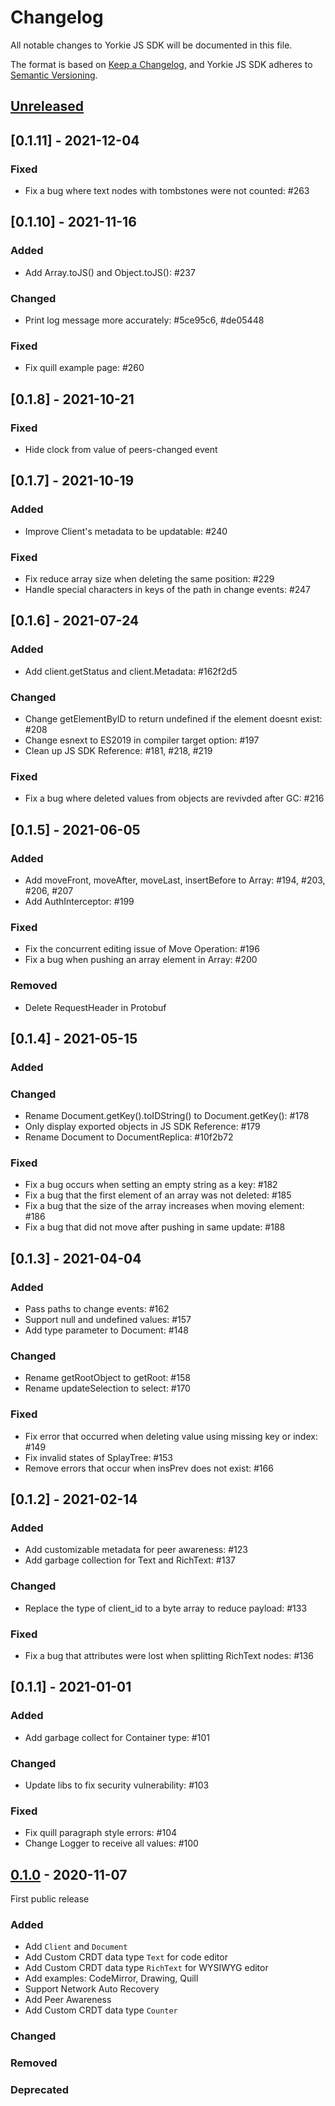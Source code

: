 # Changelog

All notable changes to Yorkie JS SDK will be documented in this file.

The format is based on [Keep a Changelog](https://keepachangelog.com/en/1.0.0/),
and Yorkie JS SDK adheres to [Semantic Versioning](https://semver.org/spec/v2.0.0.html).

## [Unreleased]

## [0.1.11] - 2021-12-04

### Fixed
- Fix a bug where text nodes with tombstones were not counted: #263

## [0.1.10] - 2021-11-16

### Added
- Add Array.toJS() and Object.toJS(): #237

### Changed
- Print log message more accurately: #5ce95c6, #de05448

### Fixed
- Fix quill example page: #260

## [0.1.8] - 2021-10-21

### Fixed
- Hide clock from value of peers-changed event

## [0.1.7] - 2021-10-19

### Added
- Improve Client's metadata to be updatable: #240

### Fixed
- Fix reduce array size when deleting the same position: #229
- Handle special characters in keys of the path in change events: #247

## [0.1.6] - 2021-07-24

### Added
- Add client.getStatus and client.Metadata: #162f2d5

### Changed
- Change getElementByID to return undefined if the element doesnt exist: #208
- Change esnext to ES2019 in compiler target option: #197
- Clean up JS SDK Reference: #181, #218, #219

### Fixed
- Fix a bug where deleted values from objects are revivded after GC: #216

## [0.1.5] - 2021-06-05

### Added
- Add moveFront, moveAfter, moveLast, insertBefore to Array: #194, #203, #206, #207
- Add AuthInterceptor: #199

### Fixed
- Fix the concurrent editing issue of Move Operation: #196
- Fix a bug when pushing an array element in Array: #200

### Removed
- Delete RequestHeader in Protobuf

## [0.1.4] - 2021-05-15

### Added

### Changed
- Rename Document.getKey().toIDString() to Document.getKey(): #178
- Only display exported objects in JS SDK Reference: #179
- Rename Document to DocumentReplica: #10f2b72

### Fixed
- Fix a bug occurs when setting an empty string as a key: #182
- Fix a bug that the first element of an array was not deleted: #185
- Fix a bug that the size of the array increases when moving element: #186
- Fix a bug that did not move after pushing in same update: #188

## [0.1.3] - 2021-04-04

### Added
- Pass paths to change events: #162
- Support null and undefined values: #157
- Add type parameter to Document: #148

### Changed
- Rename getRootObject to getRoot: #158
- Rename updateSelection to select: #170

### Fixed
- Fix error that occurred when deleting value using missing key or index: #149
- Fix invalid states of SplayTree: #153
- Remove errors that occur when insPrev does not exist: #166

## [0.1.2] - 2021-02-14

### Added
- Add customizable metadata for peer awareness: #123
- Add garbage collection for Text and RichText: #137

### Changed
- Replace the type of client_id to a byte array to reduce payload: #133

### Fixed
- Fix a bug that attributes were lost when splitting RichText nodes: #136

## [0.1.1] - 2021-01-01

### Added
 - Add garbage collect for Container type: #101

### Changed
 - Update libs to fix security vulnerability: #103

### Fixed
 - Fix quill paragraph style errors: #104
 - Change Logger to receive all values: #100

## [0.1.0] - 2020-11-07

First public release

### Added
 - Add `Client` and `Document`
 - Add Custom CRDT data type `Text` for code editor
 - Add Custom CRDT data type `RichText` for WYSIWYG editor
 - Add examples: CodeMirror, Drawing, Quill
 - Support Network Auto Recovery
 - Add Peer Awareness
 - Add Custom CRDT data type `Counter`

### Changed

### Removed
 
### Deprecated

[Unreleased]: https://github.com/yorkie-team/yorkie-js-sdk/compare/v0.1.0...HEAD
[0.1.0]: https://github.com/yorkie-team/yorkie-js-sdk/releases/tag/v0.1.0# 

